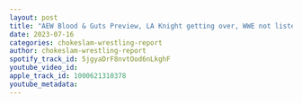 ```yaml
---
layout: post
title: "AEW Blood & Guts Preview, LA Knight getting over, WWE not listening to the fans + NWA, NJPW, Impact News"
date: 2023-07-16
categories: chokeslam-wrestling-report
author: chokeslam-wrestling-report
spotify_track_id: 5jgyaDrF8nvtOod6nLkghF
youtube_video_id: 
apple_track_id: 1000621310378
youtube_metadata: 
---
```


